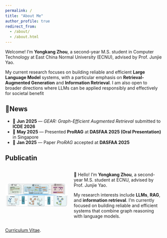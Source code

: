 ```yaml
---
permalink: /
title: "About Me"
author_profile: true
redirect_from: 
  - /about/
  - /about.html
---
```


Welcome! I’m **Yongkang Zhou**, a second-year M.S. student in Computer Technology at East China Normal University (ECNU), advised by Prof. Junjie Yao. 

My current research focuses on building reliable and efficient **Large Language Model** systems, with a particular emphasis on **Retrieval-Augmented Generation**
and **Information Retrieval**. I am also open to broader directions where LLMs can be applied responsibly and effectively for societal benefit


📰News
------
- 📄 **Jun 2025** — *GEAR: Graph-Efficient Augmented Retrieval* submitted to **ICDE 2026**
- 🎤 **May 2025** — Presented **ProRAG** at **DASFAA 2025 (Oral Presentation)** in Singapore
- 🎉 **Jan 2025** — Paper *ProRAG* accepted at **DASFAA 2025**


Publicatin
------

<div style="display: flex; align-items: center; gap: 20px;">
  <img src="../assets/icde.png" alt="Profile" style="width: 200px; border-radius: 10px;"/>
  <div>
    <p>👋 Hello! I’m <strong>Yongkang Zhou</strong>, a second-year M.S. student at ECNU, advised by Prof. Junjie Yao.</p>
    <p>My research interests include <strong>LLMs</strong>, <strong>RAG</strong>, and <strong>information retrieval</strong>. I’m currently focused on building reliable and efficient systems that combine graph reasoning with language models.</p>
  </div>
</div>


[Curriculum Vitae](../assets/Curriculum_Vitae.pdf).
